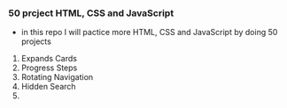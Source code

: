 ### 50 prcject HTML, CSS and JavaScript

- in this repo I will pactice more HTML, CSS and JavaScript by doing 50 projects

1. Expands Cards
2. Progress Steps
3. Rotating Navigation
4. Hidden Search
5.
